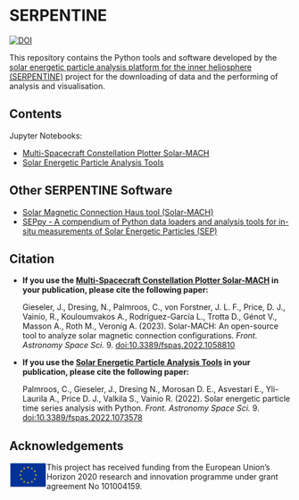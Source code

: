 # SERPENTINE
[![DOI](https://zenodo.org/badge/498388422.svg)](https://zenodo.org/badge/latestdoi/498388422)


This repository contains the Python tools and software developed by the [solar energetic particle analysis platform for the inner heliosphere (SERPENTINE)](https://serpentine-h2020.eu/) project for the downloading of data and the performing of analysis and visualisation.

## Contents

Jupyter Notebooks:
- [Multi-Spacecraft Constellation Plotter Solar-MACH](https://github.com/serpentine-h2020/serpentine/tree/main/notebooks/solarmach)
- [Solar Energetic Particle Analysis Tools](https://github.com/serpentine-h2020/serpentine/tree/main/notebooks/sep_analysis_tools)

## Other SERPENTINE Software

- [Solar Magnetic Connection Haus tool (Solar-MACH)](https://github.com/jgieseler/solarmach)
- [SEPpy - A compendium of Python data loaders and analysis tools for in-situ measurements of Solar Energetic Particles (SEP) ](https://github.com/serpentine-h2020/seppy)

## Citation
- **If you use the [Multi-Spacecraft Constellation Plotter Solar-MACH](https://github.com/serpentine-h2020/serpentine/tree/main/notebooks/solarmach) in your publication, please cite the following paper:**
 
  Gieseler, J., Dresing, N., Palmroos, C., von Forstner, J. L. F., Price, D. J., Vainio, R., Kouloumvakos A., Rodríguez-García L., Trotta D., Génot V., Masson A., Roth M., Veronig A. (2023).
Solar-MACH: An open-source tool to analyze solar magnetic connection configurations. *Front. Astronomy Space Sci.* 9. [doi:10.3389/fspas.2022.1058810](https://doi.org/10.3389/fspas.2022.1058810)
- **If you use the [Solar Energetic Particle Analysis Tools](https://github.com/serpentine-h2020/serpentine/tree/main/notebooks/sep_analysis_tools) in your publication, please cite the following paper:**

  Palmroos, C., Gieseler, J., Dresing N., Morosan D. E., Asvestari E., Yli-Laurila A., Price D. J., Valkila S., Vainio R. (2022). Solar energetic particle time series analysis with Python. *Front. Astronomy Space Sci.* 9. [doi:10.3389/fspas.2022.1073578](https://doi.org/10.3389/fspas.2022.1073578)

## Acknowledgements
<img align="left" height="45px" src="eu_logo.png"> 
This project has received funding from the European Union’s Horizon 2020 research and innovation programme under grant agreement No 101004159.

